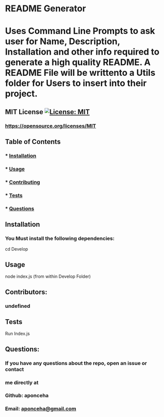 # README Generator
  # Uses Command Line Prompts to ask user for Name, Description, Installation and other info required to generate a high quality README. A README File will be writtento a Utils folder for Users to insert into their project.

  ## MIT License [![License: MIT](https://img.shields.io/badge/License-MIT-yellow.svg)](https://opensource.org/licenses/MIT)
  ### https://opensource.org/licenses/MIT


  ## Table of Contents
  ### * [Installation](#installation)
  ### * [Usage](#usage)
  ### * [Contributing](#contributing)
  ### * [Tests](#tests)
  ### * [Questions](#questions)
  

  ## Installation
  ### You Must install the following dependencies:
  cd Develop 

  ## Usage
  node index.js (from within Develop Folder)

  ## Contributors:
  ### undefined


  ## Tests
  Run Index.js

  ## Questions:
  ### If you have any questions about the repo, open an issue or contact 
  ### me directly at
  ### Github: aponceha
  ### Email: aponceha@gmail.com



